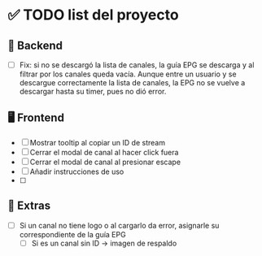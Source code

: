 # ✅ TODO list del proyecto

## 🔧 Backend
- [ ] Fix: si no se descargó la lista de canales, la guía EPG se descarga y al filtrar por los canales queda vacía. Aunque entre un usuario y se descargue correctamente la lista de canales, la EPG no se vuelve a descargar hasta su timer, pues no dió error.

## 🖥️ Frontend
- [ ] Mostrar tooltip al copiar un ID de stream
- [ ] Cerrar el modal de canal al hacer click fuera
- [ ] Cerrar el modal de canal al presionar escape
- [ ] Añadir instrucciones de uso
- [ ] 

## 🧪 Extras
- [ ] Si un canal no tiene logo o al cargarlo da error, asignarle su correspondiente de la guía EPG
    - [ ] Si es un canal sin ID -> imagen de respaldo
